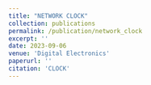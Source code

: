 ```yaml
---
title: "NETWORK CLOCK"
collection: publications
permalink: /publication/network_clock
excerpt: ''
date: 2023-09-06
venue: 'Digital Electronics'
paperurl: ''
citation: 'CLOCK'
---
```


